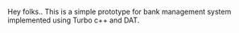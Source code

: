 Hey folks.. This is a simple prototype for bank management system implemented using Turbo c++ and DAT.
